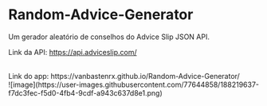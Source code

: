 # Random-Advice-Generator
Um gerador aleatório de conselhos do Advice Slip JSON API.
<br>

Link da API: https://api.adviceslip.com/


<br>
Link do app: https://vanbastenrx.github.io/Random-Advice-Generator/

<br>
![image](https://user-images.githubusercontent.com/77644858/188219637-f7dc3fec-f5d0-4fb4-9cdf-a943c637d8e1.png)

